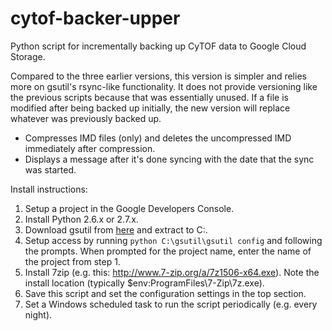 cytof-backer-upper
==================

Python script for incrementally backing up CyTOF data to Google Cloud Storage.

Compared to the three earlier versions, this version is simpler and relies more on gsutil's rsync-like functionality. It does not provide versioning like the previous scripts because that was essentially unused. If a file is modified after being backed up initially, the new version will replace whatever was previously backed up.

- Compresses IMD files (only) and deletes the uncompressed IMD immediately after compression.
- Displays a message after it's done syncing with the date that the sync was started.

Install instructions:
1. Setup a project in the Google Developers Console.
1. Install Python 2.6.x or 2.7.x.
1. Download gsutil from [here](https://storage.googleapis.com/pub/gsutil.zip) and extract to C:\.
1. Setup access by running `python C:\gsutil\gsutil config` and following the prompts. When prompted for the project name, enter the name of the project from step 1.
1. Install 7zip (e.g. this: http://www.7-zip.org/a/7z1506-x64.exe). Note the install location (typically $env:ProgramFiles\7-Zip\7z.exe).
1. Save this script and set the configuration settings in the top section.
6. Set a Windows scheduled task to run the script periodically (e.g. every night).
